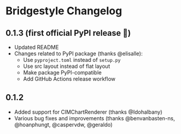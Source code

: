 # Bridgestyle Changelog

## 0.1.3 (first official PyPI release 🥳)
- Updated README
- Changes related to PyPI package (thanks @elisalle):
  - Use `pyproject.toml` instead of `setup.py`
  - Use src layout instead of flat layout
  - Make package PyPI-compatible
  - Add GitHub Actions release workflow

## 0.1.2
- Added support for CIMChartRenderer (thanks @Idohalbany)
- Various bug fixes and improvements (thanks @benvanbasten-ns, @hoanphungt, @caspervdw, @geraldo)